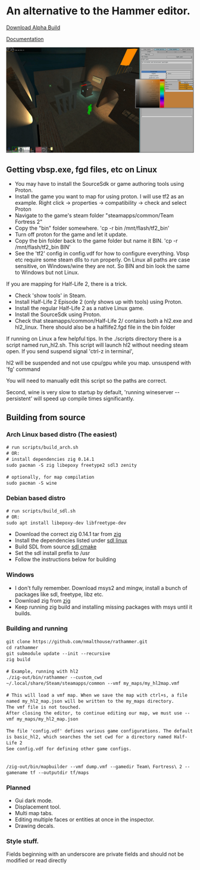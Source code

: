 # An alternative to the Hammer editor.
[Download Alpha Build](https://github.com/nmalthouse/rathammer/releases)

[Documentation](doc/start.md)


![Screenshot of the editor](doc/screen.jpg)

## Getting vbsp.exe, fgd files, etc on Linux
* You may have to install the SourceSdk or game authoring tools using Proton.
* Install the game you want to map for using proton. I will use tf2 as an example. Right click -> properties -> compatibility -> check and select Proton
* Navigate to the game's steam folder "steamapps/common/Team Fortress 2"
* Copy the "bin" folder somewhere. 'cp -r bin /mnt/flash/tf2_bin'
* Turn off proton for the game and let it update.
* Copy the bin folder back to the game folder but name it BIN. 'cp -r /mnt/flash/tf2_bin BIN'
* See the 'tf2' config in config.vdf for how to configure everything.
Vbsp etc require some steam dlls to run properly. On Linux all paths are case sensitive, on Windows/wine they are not. So BIN and bin look the same to Windows but not Linux.

If you are mapping for Half-Life 2, there is a trick.
* Check 'show tools' in Steam. 
* Install Half-Life 2 Episode 2 (only shows up with tools) using Proton.
* Install the regular Half-Life 2 as a native Linux game.
* Install the SourceSdk using Proton.
* Check that steamapps/common/Half-Life 2/ contains both a hl2.exe and hl2_linux. There should also be a halflife2.fgd file in the bin folder

If running on Linux a few helpful tips.
In the ./scripts directory there is a script named run_hl2.sh.
This script will launch hl2 without needing steam open. If you send suspend signal 'ctrl-z in terminal', 

hl2 will be suspended and not use cpu/gpu while you map. unsuspend with 'fg' command

You will need to manually edit this script so the paths are correct.

Second, wine is very slow to startup by default, 'running wineserver --persistent' will speed up compile times significantly.

## Building from source
### Arch Linux based distro (The easiest)
```
# run scripts/build_arch.sh
# OR:
# install dependencies zig 0.14.1
sudo pacman -S zig libepoxy freetype2 sdl3 zenity

# optionally, for map compilation
sudo pacman -S wine
```

### Debian based distro 
```
# run scripts/build_sdl.sh
# OR:
sudo apt install libepoxy-dev libfreetype-dev
```
* Download the correct zig 0.14.1 tar from [zig](https://ziglang.org/download/)
* Install the dependencies listed under [sdl linux](https://github.com/libsdl-org/SDL/blob/main/docs/README-linux.md)
* Build SDL from source [sdl cmake](https://github.com/libsdl-org/SDL/blob/main/docs/INTRO-cmake.md)
* Set the sdl install prefix to /usr
* Follow the instructions below for building

### Windows
* I don't fully remember. Download msys2 and mingw, install a bunch of packages like sdl, freetype, libz etc.
* Download zig from [zig](https://ziglang.org/download/)
* Keep running zig build and installing missing packages with msys until it builds.

### Building and running
```
git clone https://github.com/nmalthouse/rathammer.git
cd rathammer
git submodule update --init --recursive
zig build

# Example, running with hl2
./zig-out/bin/rathammer --custom_cwd ~/.local/share/Steam/steamapps/common --vmf my_maps/my_hl2map.vmf

# This will load a vmf map. When we save the map with ctrl+s, a file named my_hl2_map.json will be written to the my_maps directory.
The vmf file is not touched.
After closing the editor, to continue editing our map, we must use --vmf my_maps/my_hl2_map.json

The file 'config.vdf' defines various game configurations. The default is basic_hl2, which searches the set cwd for a directory named Half-Life 2
See config.vdf for defining other game configs.


/zig-out/bin/mapbuilder --vmf dump.vmf --gamedir Team\ Fortress\ 2 --gamename tf --outputdir tf/maps
```

### Planned
* Gui dark mode.
* Displacement tool.
* Multi map tabs.
* Editing multiple faces or entities at once in the inspector.
* Drawing decals.


### Style stuff.
Fields beginning with an underscore are private fields and should not be modified or read directly
